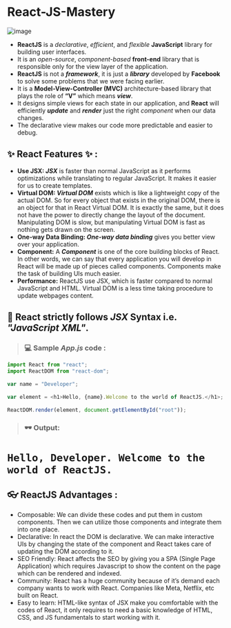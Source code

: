 # React-JS-Mastery
![image](https://github.com/kinshuk-code-1729/React-JS-Mastery/assets/90320839/2fa3adf8-e8bd-4f2f-a0d7-0a794d5b007f)


- **ReactJS** is a _declarative_, _efficient_, and _flexible_ **JavaScript** library for building user interfaces.
- It is an _open-source_, _component-based_ **front-end** library that is responsible only for the view layer of the application.
- **ReactJS** is not a **_framework_**, it is just a **_library_** developed by **Facebook** to solve some problems that we were facing earlier.
- It is a **Model-View-Controller (MVC)** architecture-based library that plays the role of **“V”** which means _**view**_.
- It designs simple views for each state in our application, and **React** will efficiently **_update_** and **_render_** just the right _component_ when our data changes.
- The declarative view makes our code more predictable and easier to debug.

## ✨ React Features ✨ :
- **Use JSX: _JSX_** is faster than normal JavaScript as it performs optimizations while translating to regular JavaScript. It makes it easier for us to create templates.
- **Virtual DOM: _Virtual DOM_** exists which is like a lightweight copy of the actual DOM. So for every object that exists in the original DOM, there is an object for that in React Virtual DOM. It is exactly the same, but it does not have the power to directly change the layout of the document. Manipulating DOM is slow, but manipulating Virtual DOM is fast as nothing gets drawn on the screen.
- **One-way Data Binding: _One-way data binding_** gives you better view over your application.
- **Component:** A **_Component_** is one of the core building blocks of React. In other words, we can say that every application you will develop in React will be made up of pieces called components. Components make the task of building UIs much easier.
- **Performance:** ReactJS use JSX, which is faster compared to normal JavaScript and HTML. Virtual DOM is a less time taking procedure to update webpages content.

## 🛑 React strictly follows _JSX_ Syntax i.e. _"JavaScript XML"_.
> ### 💻 Sample *App.js* code :
```javascript
import React from "react";
import ReactDOM from "react-dom";
 
var name = "Developer";
 
var element = <h1>Hello, {name}.Welcome to the world of ReactJS.</h1>;
 
ReactDOM.render(element, document.getElementById("root"));
```

> ### 🕶 Output:

# `Hello, Developer. Welcome to the world of ReactJS.`

## 👓 ReactJS Advantages :

- Composable: We can divide these codes and put them in custom components. Then we can utilize those components and integrate them into one place.
- Declarative: In react the DOM is declarative. We can make interactive UIs by changing the state of the component and React takes care of updating the DOM according to it.
- SEO Friendly: React affects the SEO by giving you a SPA (Single Page Application) which requires Javascript to show the content on the page which can be rendered and indexed.
- Community: React has a huge community because of it’s demand each company wants to work with React. Companies like Meta, Netflix, etc built on React.
- Easy to learn: HTML-like syntax of JSX make you comfortable with the codes of React, it only requires to need a basic knowledge of HTML, CSS, and JS fundamentals to start working with it.